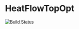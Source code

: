 # HeatFlowTopOpt

[![Build Status](https://github.com/dhtan/HeatFlowTopOpt.jl/actions/workflows/CI.yml/badge.svg?branch=main)](https://github.com/dhtan/HeatFlowTopOpt.jl/actions/workflows/CI.yml?query=branch%3Amain)
